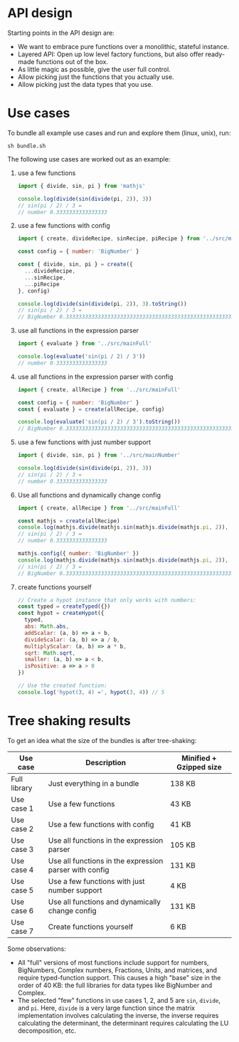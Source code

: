 # API design

Starting points in the API design are:

- We want to embrace pure functions over a monolithic, stateful instance.
- Layered API: Open up low level factory functions,
  but also offer ready-made functions out of the box.
- As little magic as possible, give the user full control.
- Allow picking just the functions that you actually use.
- Allow picking just the data types that you use.


# Use cases

To bundle all example use cases and run and explore them (linux, unix), run:

```
sh bundle.sh
```

The following use cases are worked out as an example:

1. use a few functions

	```js
	import { divide, sin, pi } from 'mathjs'

    console.log(divide(sin(divide(pi, 2)), 3))
    // sin(pi / 2) / 3 =
    // number 0.3333333333333333
	```

2. use a few functions with config

	```js
    import { create, divideRecipe, sinRecipe, piRecipe } from '../src/mainFull'

    const config = { number: 'BigNumber' }

    const { divide, sin, pi } = create({
      ...divideRecipe,
      ...sinRecipe,
      ...piRecipe
    }, config)

    console.log(divide(sin(divide(pi, 2)), 3).toString())
    // sin(pi / 2) / 3 =
    // BigNumber 0.3333333333333333333333333333333333333333333333333333333333333333
	```

3. use all functions in the expression parser

	```js
    import { evaluate } from '../src/mainFull'

    console.log(evaluate('sin(pi / 2) / 3'))
    // number 0.3333333333333333
	```

4. use all functions in the expression parser with config

	```js
    import { create, allRecipe } from '../src/mainFull'

    const config = { number: 'BigNumber' }
    const { evaluate } = create(allRecipe, config)

    console.log(evaluate('sin(pi / 2) / 3').toString())
    // BigNumber 0.3333333333333333333333333333333333333333333333333333333333333333
	```

5. use a few functions with just number support

	```js
    import { divide, sin, pi } from '../src/mainNumber'

    console.log(divide(sin(divide(pi, 2)), 3))
    // sin(pi / 2) / 3 =
    // number 0.3333333333333333
	```

6. Use all functions and dynamically change config

	```js
    import { create, allRecipe } from '../src/mainFull'

    const mathjs = create(allRecipe)
    console.log(mathjs.divide(mathjs.sin(mathjs.divide(mathjs.pi, 2)), 3))
    // sin(pi / 2) / 3 =
    // number 0.3333333333333333

    mathjs.config({ number: 'BigNumber' })
    console.log(mathjs.divide(mathjs.sin(mathjs.divide(mathjs.pi, 2)), 3).toString())
    // sin(pi / 2) / 3 =
    // BigNumber 0.3333333333333333333333333333333333333333333333333333333333333333
	```

7. create functions yourself

    ```js
    // Create a hypot instance that only works with numbers:
    const typed = createTyped({})
    const hypot = createHypot({
      typed,
      abs: Math.abs,
      addScalar: (a, b) => a + b,
      divideScalar: (a, b) => a / b,
      multiplyScalar: (a, b) => a * b,
      sqrt: Math.sqrt,
      smaller: (a, b) => a < b,
      isPositive: a => a > 0
    })

    // Use the created function:
    console.log('hypot(3, 4) =', hypot(3, 4)) // 5
    ```

# Tree shaking results

To get an idea what the size of the bundles is after tree-shaking:

Use case     | Description                                            | Minified + Gzipped size
-------------|--------------------------------------------------------|------------------------
Full library | Just everything in a bundle                            | 138 KB
Use case 1   | Use a few functions                                    | 43 KB
Use case 2   | Use a few functions with config                        | 41 KB
Use case 3   | Use all functions in the expression parser             | 105 KB
Use case 4   | Use all functions in the expression parser with config | 131 KB
Use case 5   | Use a few functions with just number support           | 4 KB
Use case 6   | Use all functions and dynamically change config        | 131 KB
Use case 7   | Create functions yourself                              | 6 KB

Some observations:

- All "full" versions of most functions include support for numbers, BigNumbers, Complex numbers,
  Fractions, Units, and matrices, and require typed-function support. This causes a high "base"
  size in the order of 40 KB: the full libraries for data types like BigNumber and Complex.
- The selected "few" functions in use cases 1, 2, and 5 are `sin`, `divide`, and `pi`.
  Here, `divide` is a very large function since the matrix implementation involves
  calculating the inverse, the inverse requires calculating the determinant,
  the determinant requires calculating the LU decomposition, etc.
